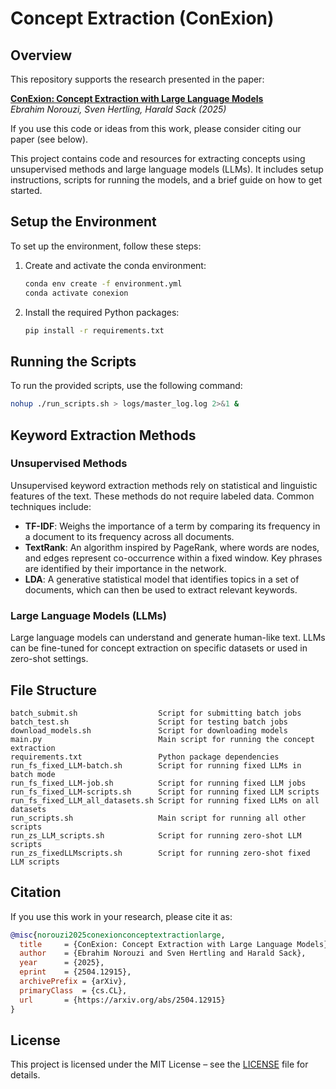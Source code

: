 
# Concept Extraction (ConExion)

## Overview

This repository supports the research presented in the paper:

**[ConExion: Concept Extraction with Large Language Models](https://arxiv.org/abs/2504.12915)**  
*Ebrahim Norouzi, Sven Hertling, Harald Sack (2025)*

If you use this code or ideas from this work, please consider citing our paper (see below).

This project contains code and resources for extracting concepts using unsupervised methods and large language models (LLMs). It includes setup instructions, scripts for running the models, and a brief guide on how to get started.

## Setup the Environment

To set up the environment, follow these steps:

1. Create and activate the conda environment:
    ```sh
    conda env create -f environment.yml
    conda activate conexion
    ```
2. Install the required Python packages:
    ```sh
    pip install -r requirements.txt
    ```

## Running the Scripts

To run the provided scripts, use the following command:

```sh
nohup ./run_scripts.sh > logs/master_log.log 2>&1 &
```

## Keyword Extraction Methods

### Unsupervised Methods

Unsupervised keyword extraction methods rely on statistical and linguistic features of the text. These methods do not require labeled data. Common techniques include:
- **TF-IDF**: Weighs the importance of a term by comparing its frequency in a document to its frequency across all documents.
- **TextRank**: An algorithm inspired by PageRank, where words are nodes, and edges represent co-occurrence within a fixed window. Key phrases are identified by their importance in the network.
- **LDA**: A generative statistical model that identifies topics in a set of documents, which can then be used to extract relevant keywords.

### Large Language Models (LLMs)

Large language models can understand and generate human-like text. LLMs can be fine-tuned for concept extraction on specific datasets or used in zero-shot settings.

## File Structure

```
batch_submit.sh                  Script for submitting batch jobs
batch_test.sh                    Script for testing batch jobs
download_models.sh               Script for downloading models
main.py                          Main script for running the concept extraction
requirements.txt                 Python package dependencies
run_fs_fixed_LLM-batch.sh        Script for running fixed LLMs in batch mode
run_fs_fixed_LLM-job.sh          Script for running fixed LLM jobs
run_fs_fixed_LLM-scripts.sh      Script for running fixed LLM scripts
run_fs_fixed_LLM_all_datasets.sh Script for running fixed LLMs on all datasets
run_scripts.sh                   Main script for running all other scripts
run_zs_LLM_scripts.sh            Script for running zero-shot LLM scripts
run_zs_fixedLLMscripts.sh        Script for running zero-shot fixed LLM scripts
```

## Citation

If you use this work in your research, please cite it as:

```bibtex
@misc{norouzi2025conexionconceptextractionlarge,
  title     = {ConExion: Concept Extraction with Large Language Models},
  author    = {Ebrahim Norouzi and Sven Hertling and Harald Sack},
  year      = {2025},
  eprint    = {2504.12915},
  archivePrefix = {arXiv},
  primaryClass  = {cs.CL},
  url       = {https://arxiv.org/abs/2504.12915}
}
```

## License

This project is licensed under the MIT License – see the [LICENSE](LICENSE) file for details.
